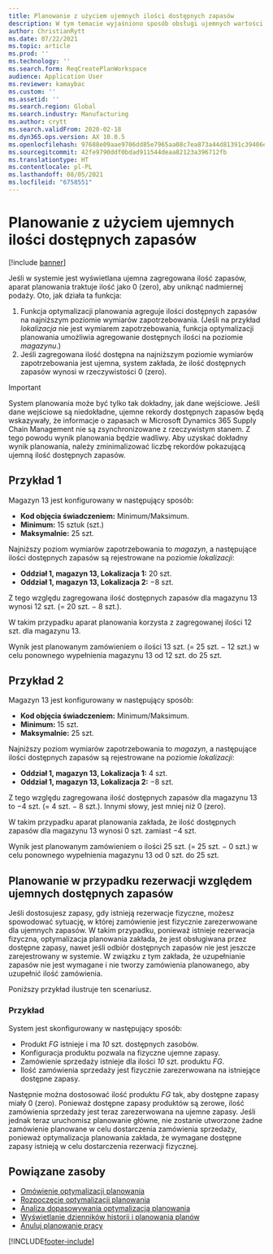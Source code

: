 ```yaml
---
title: Planowanie z użyciem ujemnych ilości dostępnych zapasów
description: W tym temacie wyjaśniono sposób obsługi ujemnych wartości dostępnych zapasów podczas korzystania z optymalizacji planowania.
author: ChristianRytt
ms.date: 07/22/2021
ms.topic: article
ms.prod: ''
ms.technology: ''
ms.search.form: ReqCreatePlanWorkspace
audience: Application User
ms.reviewer: kamaybac
ms.custom: ''
ms.assetid: ''
ms.search.region: Global
ms.search.industry: Manufacturing
ms.author: crytt
ms.search.validFrom: 2020-02-18
ms.dyn365.ops.version: AX 10.0.5
ms.openlocfilehash: 97688e09aae9706dd85e7965aa08c7ea873a44d81391c39406e2e6367660e0d0
ms.sourcegitcommit: 42fe9790ddf0bdad911544deaa82123a396712fb
ms.translationtype: HT
ms.contentlocale: pl-PL
ms.lasthandoff: 08/05/2021
ms.locfileid: "6758551"
---
```

# <a name="planning-with-negative-on-hand-quantities"></a>Planowanie z użyciem ujemnych ilości dostępnych zapasów

[!include [banner](../../includes/banner.md)]

Jeśli w systemie jest wyświetlana ujemna zagregowana ilość zapasów, aparat planowania traktuje ilość jako 0 (zero), aby uniknąć nadmiernej podaży. Oto, jak działa ta funkcja:

1. Funkcja optymalizacji planowania agreguje ilości dostępnych zapasów na najniższym poziomie wymiarów zapotrzebowania. (Jeśli na przykład *lokalizacja* nie jest wymiarem zapotrzebowania, funkcja optymalizacji planowania umożliwia agregowanie dostępnych ilości na poziomie *magazynu*.)
1. Jeśli zagregowana ilość dostępna na najniższym poziomie wymiarów zapotrzebowania jest ujemna, system zakłada, że ilość dostępnych zapasów wynosi w rzeczywistości 0 (zero).

> [!IMPORTANT]
> System planowania może być tylko tak dokładny, jak dane wejściowe. Jeśli dane wejściowe są niedokładne, ujemne rekordy dostępnych zapasów będą wskazywały, że informacje o zapasach w Microsoft Dynamics 365 Supply Chain Management nie są zsynchronizowane z rzeczywistym stanem. Z tego powodu wynik planowania będzie wadliwy. Aby uzyskać dokładny wynik planowania, należy zminimalizować liczbę rekordów pokazującą ujemną ilość dostępnych zapasów.

## <a name="example-1"></a>Przykład 1

Magazyn 13 jest konfigurowany w następujący sposób:

- **Kod objęcia świadczeniem:** Minimum/Maksimum.
- **Minimum:** 15 sztuk (szt.)
- **Maksymalnie:** 25 szt.

Najniższy poziom wymiarów zapotrzebowania to *magazyn*, a następujące ilości dostępnych zapasów są rejestrowane na poziomie *lokalizacji*:

- **Oddział 1, magazyn 13, Lokalizacja 1:** 20 szt.
- **Oddział 1, magazyn 13, Lokalizacja 2:** &minus;8 szt.

Z tego względu zagregowana ilość dostępnych zapasów dla magazynu 13 wynosi 12 szt. (= 20 szt. &minus; 8 szt.).

W takim przypadku aparat planowania korzysta z zagregowanej ilości 12 szt. dla magazynu 13.

Wynik jest planowanym zamówieniem o ilości 13 szt. (= 25 szt. &minus; 12 szt.) w celu ponownego wypełnienia magazynu 13 od 12 szt. do 25 szt.

## <a name="example-2"></a>Przykład 2

Magazyn 13 jest konfigurowany w następujący sposób:

- **Kod objęcia świadczeniem:** Minimum/Maksimum.
- **Minimum:** 15 szt.
- **Maksymalnie:** 25 szt.

Najniższy poziom wymiarów zapotrzebowania to *magazyn*, a następujące ilości dostępnych zapasów są rejestrowane na poziomie *lokalizacji*:

- **Oddział 1, magazyn 13, Lokalizacja 1:** 4 szt.
- **Oddział 1, magazyn 13, Lokalizacja 2:** &minus;8 szt.

Z tego względu zagregowana ilość dostępnych zapasów dla magazynu 13 to &minus;4 szt. (= 4 szt. &minus; 8 szt.). Innymi słowy, jest mniej niż 0 (zero).

W takim przypadku aparat planowania zakłada, że ilość dostępnych zapasów dla magazynu 13 wynosi 0 szt. zamiast &minus;4 szt.

Wynik jest planowanym zamówieniem o ilości 25 szt. (= 25 szt. &minus; 0 szt.) w celu ponownego wypełnienia magazynu 13 od 0 szt. do 25 szt.

## <a name="planning-when-there-is-a-reservation-against-negative-on-hand-inventory"></a>Planowanie w przypadku rezerwacji względem ujemnych dostępnych zapasów

Jeśli dostosujesz zapasy, gdy istnieją rezerwacje fizyczne, możesz spowodować sytuację, w której zamówienie jest fizycznie zarezerwowane dla ujemnych zapasów. W takim przypadku, ponieważ istnieje rezerwacja fizyczna, optymalizacja planowania zakłada, że jest obsługiwana przez dostępne zapasy, nawet jeśli odbiór dostępnych zapasów nie jest jeszcze zarejestrowany w systemie. W związku z tym zakłada, że uzupełnianie zapasów nie jest wymagane i nie tworzy zamówienia planowanego, aby uzupełnić ilość zamówienia.

Poniższy przykład ilustruje ten scenariusz.

### <a name="example"></a>Przykład

System jest skonfigurowany w następujący sposób:

- Produkt *FG* istnieje i ma *10* szt. dostępnych zasobów.
- Konfiguracja produktu pozwala na fizyczne ujemne zapasy.
- Zamówienie sprzedaży istnieje dla ilości *10* szt. produktu *FG*.
- Ilość zamówienia sprzedaży jest fizycznie zarezerwowana na istniejące dostępne zapasy.

Następnie można dostosować ilość produktu *FG* tak, aby dostępne zapasy miały 0 (zero). Ponieważ dostępne zapasy produktów są zerowe, ilość zamówienia sprzedaży jest teraz zarezerwowana na ujemne zapasy. Jeśli jednak teraz uruchomisz planowanie główne, nie zostanie utworzone żadne zamówienie planowane w celu dostarczenia zamówienia sprzedaży, ponieważ optymalizacja planowania zakłada, że wymagane dostępne zapasy istnieją w celu dostarczenia rezerwacji fizycznej.

## <a name="related-resources"></a>Powiązane zasoby

- [Omówienie optymalizacji planowania](planning-optimization-overview.md)
- [Rozpoczęcie optymalizacji planowania](get-started.md)
- [Analiza dopasowywania optymalizacją planowania](planning-optimization-fit-analysis.md)
- [Wyświetlanie dzienników historii i planowania planów](plan-history-logs.md)
- [Anuluj planowanie pracy](cancel-planning-job.md)

[!INCLUDE[footer-include](../../../includes/footer-banner.md)]
